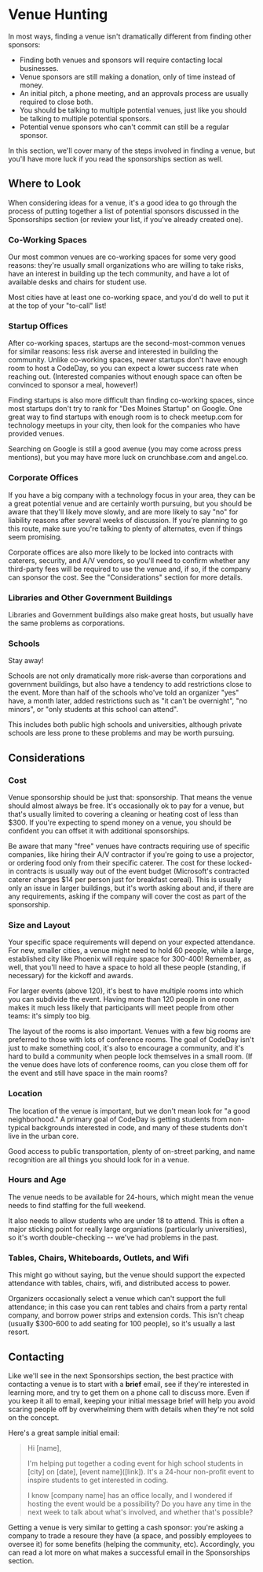 # Venue Hunting

In most ways, finding a venue isn't dramatically different from finding other sponsors:

* Finding both venues and sponsors will require contacting local businesses.
* Venue sponsors are still making a donation, only of time instead of money.
* An initial pitch, a phone meeting, and an approvals process are usually required to close both.
* You should be talking to multiple potential venues, just like you should be talking to multiple potential sponsors.
* Potential venue sponsors who can't commit can still be a regular sponsor.

In this section, we'll cover many of the steps involved in finding a venue, but you'll have more luck if you read the sponsorships section as well.

## Where to Look

When considering ideas for a venue, it's a good idea to go through the process of putting together a list of potential sponsors discussed in the Sponsorships section (or review your list, if you've already created one).

### Co-Working Spaces

Our most common venues are co-working spaces for some very good reasons: they're usually small organizations who are willing to take risks, have an interest in building up the tech community, and have a lot of available desks and chairs for student use.

Most cities have at least one co-working space, and you'd do well to put it at the top of your "to-call" list!

### Startup Offices

After co-working spaces, startups are the second-most-common venues for similar reasons: less risk averse and interested in building the community. Unlike co-working spaces, newer startups don't have enough room to host a CodeDay, so you can expect a lower success rate when reaching out. (Interested companies without enough space can often be convinced to sponsor a meal, however!)

Finding startups is also more difficult than finding co-working spaces, since most startups don't try to rank for "Des Moines Startup" on Google. One great way to find startups with enough room is to check meetup.com for technology meetups in your city, then look for the companies who have provided venues.

Searching on Google is still a good avenue (you may come across press mentions), but you may have more luck on crunchbase.com and angel.co.

### Corporate Offices

If you have a big company with a technology focus in your area, they can be a great potential venue and are certainly worth pursuing, but you should be aware that they'll likely move slowly, and are more likely to say "no" for liability reasons after several weeks of discussion. If you're planning to go this route, make sure you're talking to plenty of alternates, even if things seem promising.

Corporate offices are also more likely to be locked into contracts with caterers, security, and A\/V vendors, so you'll need to confirm whether any third-party fees will be required to use the venue and, if so, if the company can sponsor the cost. See the "Considerations" section for more details.

### Libraries and Other Government Buildings

Libraries and Government buildings also make great hosts, but usually have the same problems as corporations.

### Schools

Stay away!

Schools are not only dramatically more risk-averse than corporations and government buildings, but also have a tendency to add restrictions close to the event. More than half of the schools who've told an organizer "yes" have, a month later, added restrictions such as "it can't be overnight", "no minors", or "only students at this school can attend".

This includes both public high schools and universities, although private schools are less prone to these problems and may be worth pursuing.

## Considerations

### Cost

Venue sponsorship should be just that: sponsorship. That means the venue should almost always be free. It's occasionally ok to pay for a venue, but that's usually limited to covering a cleaning or heating cost of less than $300. If you're expecting to spend money on a venue, you should be confident you can offset it with additional sponsorships.

Be aware that many "free" venues have contracts requiring use of specific companies, like hiring their A\/V contractor if you're going to use a projector, or ordering food only from their specific caterer. The cost for these locked-in contracts is usually way out of the event budget \(Microsoft's contracted caterer charges $14 per person just for breakfast cereal\). This is usually only an issue in larger buildings, but it's worth asking about and, if there are any requirements, asking if the company will cover the cost as part of the sponsorship.

### Size and Layout

Your specific space requirements will depend on your expected attendance. For new, smaller cities, a venue might need to hold 60 people, while a large, established city like Phoenix will require space for 300-400! Remember, as well, that you'll need to have a space to hold all these people \(standing, if necessary\) for the kickoff and awards.

For larger events \(above 120\), it's best to have multiple rooms into which you can subdivide the event. Having more than 120 people in one room makes it much less likely that participants will meet people from other teams: it's simply too big.

The layout of the rooms is also important. Venues with a few big rooms are preferred to those with lots of conference rooms. The goal of CodeDay isn't just to make something cool, it's also to encourage a community, and it's hard to build a community when people lock themselves in a small room. \(If the venue does have lots of conference rooms, can you close them off for the event and still have space in the main rooms?

### Location

The location of the venue is important, but we don't mean look for "a good neighborhood." A primary goal of CodeDay is getting students from non-typical backgrounds interested in code, and many of these students don't live in the urban core.

Good access to public transportation, plenty of on-street parking, and name recognition are all things you should look for in a venue.

### Hours and Age

The venue needs to be available for 24-hours, which might mean the venue needs to find staffing for the full weekend.

It also needs to allow students who are under 18 to attend. This is often a major sticking point for really large organiations (particularly universities), so it's worth double-checking -- we've had problems in the past.

### Tables, Chairs, Whiteboards, Outlets, and Wifi

This might go without saying, but the venue should support the expected attendance with tables, chairs, wifi, and distributed access to power.

Organizers occasionally select a venue which can't support the full attendance; in this case you can rent tables and chairs from a party rental company, and borrow power strips and extension cords. This isn't cheap (usually $300-600 to add seating for 100 people), so it's usually a last resort.

## Contacting

Like we'll see in the next Sponsorships section, the best practice with contacting a venue is to start with a **brief** email, see if they're interested in learning more, and try to get them on a phone call to discuss more. Even if you keep it all to email, keeping your initial message brief will help you avoid scaring people off by overwhelming them with details when they're not sold on the concept.

Here's a great sample initial email:

> Hi \[name\],
> 
> I'm helping put together a coding event for high school students in \[city\] on \[date\], \[event name\](\[link\]). It's a 24-hour non-profit event to inspire students to get interested in coding.
> 
> I know \[company name\] has an office locally, and I wondered if hosting the event would be a possibility? Do you have any time in the next week to talk about what's involved, and whether that's possible?

Getting a venue is very similar to getting a cash sponsor: you're asking a company to trade a resoure they have \(a space, and possibly employees to oversee it\) for some benefits \(helping the community, etc\). Accordingly, you can read a lot more on what makes a successful email in the Sponsorships section.